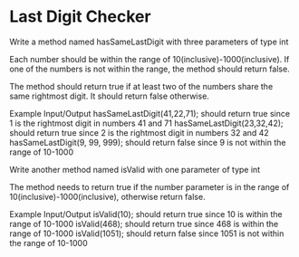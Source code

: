# Last Digit Checker

Write a method named hasSameLastDigit with three parameters of type int

Each number should be within the range of 10(inclusive)-1000(inclusive).  If one of the
numbers is not within the range, the method should return false.

The method should return true if at least two of the numbers share the same rightmost
digit.  It should return false otherwise.

Example Input/Output
hasSameLastDigit(41,22,71); should return true since 1 is the rightmost digit in numbers 41 and 71
hasSameLastDigit(23,32,42); should return true since 2 is the rightmost digit in numbers 32 and 42
hasSameLastDigit(9, 99, 999); should return false since 9 is not within the range of 10-1000

Write another method named isValid with one parameter of type int

The method needs to return true if the number parameter is in the range of 10(inclusive)-1000(inclusive), 
otherwise return false.

Example Input/Output
isValid(10); should return true since 10 is within the range of 10-1000
isValid(468); should return true since 468 is within the range of 10-1000
isValid(1051); should return false since 1051 is not within the range of 10-1000

